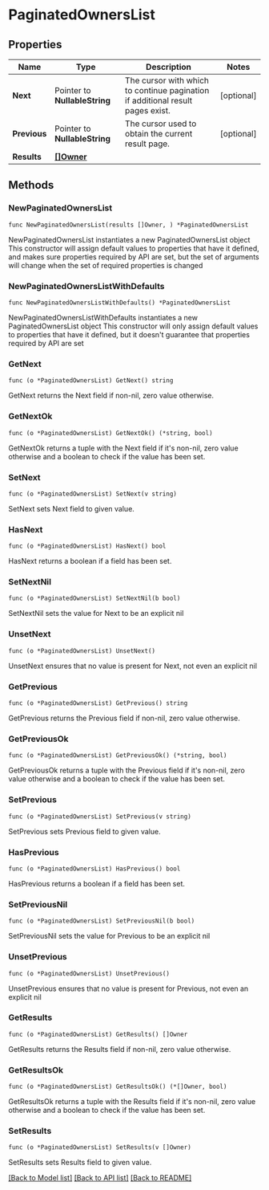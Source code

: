 # PaginatedOwnersList

## Properties

Name | Type | Description | Notes
------------ | ------------- | ------------- | -------------
**Next** | Pointer to **NullableString** | The cursor with which to continue pagination if additional result pages exist. | [optional] 
**Previous** | Pointer to **NullableString** | The cursor used to obtain the current result page. | [optional] 
**Results** | [**[]Owner**](Owner.md) |  | 

## Methods

### NewPaginatedOwnersList

`func NewPaginatedOwnersList(results []Owner, ) *PaginatedOwnersList`

NewPaginatedOwnersList instantiates a new PaginatedOwnersList object
This constructor will assign default values to properties that have it defined,
and makes sure properties required by API are set, but the set of arguments
will change when the set of required properties is changed

### NewPaginatedOwnersListWithDefaults

`func NewPaginatedOwnersListWithDefaults() *PaginatedOwnersList`

NewPaginatedOwnersListWithDefaults instantiates a new PaginatedOwnersList object
This constructor will only assign default values to properties that have it defined,
but it doesn't guarantee that properties required by API are set

### GetNext

`func (o *PaginatedOwnersList) GetNext() string`

GetNext returns the Next field if non-nil, zero value otherwise.

### GetNextOk

`func (o *PaginatedOwnersList) GetNextOk() (*string, bool)`

GetNextOk returns a tuple with the Next field if it's non-nil, zero value otherwise
and a boolean to check if the value has been set.

### SetNext

`func (o *PaginatedOwnersList) SetNext(v string)`

SetNext sets Next field to given value.

### HasNext

`func (o *PaginatedOwnersList) HasNext() bool`

HasNext returns a boolean if a field has been set.

### SetNextNil

`func (o *PaginatedOwnersList) SetNextNil(b bool)`

 SetNextNil sets the value for Next to be an explicit nil

### UnsetNext
`func (o *PaginatedOwnersList) UnsetNext()`

UnsetNext ensures that no value is present for Next, not even an explicit nil
### GetPrevious

`func (o *PaginatedOwnersList) GetPrevious() string`

GetPrevious returns the Previous field if non-nil, zero value otherwise.

### GetPreviousOk

`func (o *PaginatedOwnersList) GetPreviousOk() (*string, bool)`

GetPreviousOk returns a tuple with the Previous field if it's non-nil, zero value otherwise
and a boolean to check if the value has been set.

### SetPrevious

`func (o *PaginatedOwnersList) SetPrevious(v string)`

SetPrevious sets Previous field to given value.

### HasPrevious

`func (o *PaginatedOwnersList) HasPrevious() bool`

HasPrevious returns a boolean if a field has been set.

### SetPreviousNil

`func (o *PaginatedOwnersList) SetPreviousNil(b bool)`

 SetPreviousNil sets the value for Previous to be an explicit nil

### UnsetPrevious
`func (o *PaginatedOwnersList) UnsetPrevious()`

UnsetPrevious ensures that no value is present for Previous, not even an explicit nil
### GetResults

`func (o *PaginatedOwnersList) GetResults() []Owner`

GetResults returns the Results field if non-nil, zero value otherwise.

### GetResultsOk

`func (o *PaginatedOwnersList) GetResultsOk() (*[]Owner, bool)`

GetResultsOk returns a tuple with the Results field if it's non-nil, zero value otherwise
and a boolean to check if the value has been set.

### SetResults

`func (o *PaginatedOwnersList) SetResults(v []Owner)`

SetResults sets Results field to given value.



[[Back to Model list]](../README.md#documentation-for-models) [[Back to API list]](../README.md#documentation-for-api-endpoints) [[Back to README]](../README.md)


